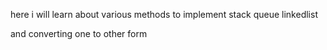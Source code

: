 here i will learn about various methods to implement stack queue linkedlist

and converting one to other form
